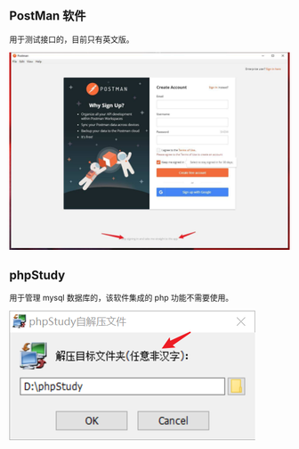 ## PostMan 软件

用于测试接口的，目前只有英文版。

![image-20200217070128415](Ajax阶段软件安装.assets/image-20200217070128415.png)



## phpStudy

用于管理 mysql 数据库的，该软件集成的 php 功能不需要使用。

![image-20200217071747076](Ajax阶段软件安装.assets/image-20200217071747076.png)













